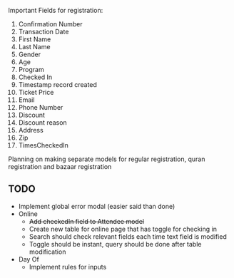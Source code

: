 Important Fields for registration:
1. Confirmation Number
2. Transaction Date
3. First Name
4. Last Name
5. Gender
6. Age
7. Program
8. Checked In
9. Timestamp record created
10. Ticket Price
11. Email
12. Phone Number
13. Discount
14. Discount reason
15. Address
16. Zip
17. TimesCheckedIn

Planning on making separate models for regular registration, quran registration and bazaar registration

TODO
-
- Implement global error modal (easier said than done)
- Online
  - ~~Add checkedIn field to Attendee model~~
  - Create new table for online page that has toggle for checking in
  - Search should check relevant fields each time text field is modified
  - Toggle should be instant, query should be done after table modification
- Day Of
  - Implement rules for inputs


